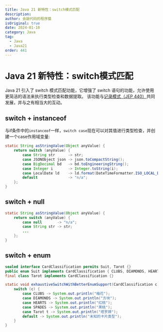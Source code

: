 ```yaml
---
title: Java 21 新特性：switch模式匹配
description:
author: 会敲代码的程序猿
isOriginal: true
date: 2024-01-10
category: Java
tag:
  - Java
  - Java21
order: 441
---
```


# Java 21 新特性：switch模式匹配

Java 21 引入了 switch 模式匹配功能，它增强了 switch 语句的功能，允许使用更简洁的语法来执行类型检查和数据提取。
该功能与[记录模式（JEP 440）](/java-features/Java21/jep440-record-partterns.html)共同发展，并与之有相当大的互动。


## switch + instanceof

与if条件中的`instanceof`一样，`switch case`现在可以对其值进行类型检查，并创建一个case作用域变量:

```java
static String asStringValue(Object anyValue) {
    return switch (anyValue) {
        case String str      -> str;
        case JSONObject json -> json.toCompactString();
        case BigDecimal bd   -> bd.toEngineeringString();
        case Integer i       -> Integer.toString(i);
        case LocalDate ld    -> ld.format(DateTimeFormatter.ISO_LOCAL_DATE);
        default              -> "n/a";
    };
}
```

## switch + null

```java
static String asStringValue(Object anyValue) {
    return switch (anyValue) {
        case null       -> "n/a";
        case String str -> str;
        ...
    };
}
```

## switch + enum

```java
sealed interface CardClassification permits Suit, Tarot {}
public enum Suit implements CardClassification { CLUBS, DIAMONDS, HEARTS, SPADES }
final class Tarot implements CardClassification {}

static void exhaustiveSwitchWithBetterEnumSupport(CardClassification c) {
    switch (c) {
        case CLUBS -> System.out.println("梅花");
        case DIAMONDS -> System.out.println("方块");
        case HEARTS -> System.out.println("红桃");
        case SPADES -> System.out.println("黑桃");
        case Tarot t -> System.out.println("塔罗牌");
        default -> System.out.println("未知的卡片类型");
    }
}
```

